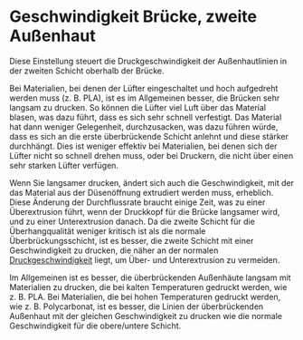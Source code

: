 Geschwindigkeit Brücke, zweite Außenhaut
====
Diese Einstellung steuert die Druckgeschwindigkeit der Außenhautlinien in der zweiten Schicht oberhalb der Brücke.

Bei Materialien, bei denen der Lüfter eingeschaltet und hoch aufgedreht werden muss (z. B. PLA), ist es im Allgemeinen besser, die Brücken sehr langsam zu drucken. So können die Lüfter viel Luft über das Material blasen, was dazu führt, dass es sich sehr schnell verfestigt. Das Material hat dann weniger Gelegenheit, durchzusacken, was dazu führen würde, dass es sich an die erste überbrückende Schicht anlehnt und diese stärker durchhängt. Dies ist weniger effektiv bei Materialien, bei denen sich der Lüfter nicht so schnell drehen muss, oder bei Druckern, die nicht über einen sehr starken Lüfter verfügen.

Wenn Sie langsamer drucken, ändert sich auch die Geschwindigkeit, mit der das Material aus der Düsenöffnung extrudiert werden muss, erheblich. Diese Änderung der Durchflussrate braucht einige Zeit, was zu einer Überextrusion führt, wenn der Druckkopf für die Brücke langsamer wird, und zu einer Unterextrusion danach. Da die zweite Schicht für die Überhangqualität weniger kritisch ist als die normale Überbrückungsschicht, ist es besser, die zweite Schicht mit einer Geschwindigkeit zu drucken, die näher an der normalen [Druckgeschwindigkeit](../speed/speed_topbottom.md) liegt, um Über- und Unterextrusion zu vermeiden.

Im Allgemeinen ist es besser, die überbrückenden Außenhäute langsam mit Materialien zu drucken, die bei kalten Temperaturen gedruckt werden, wie z. B. PLA.  Bei Materialien, die bei hohen Temperaturen gedruckt werden, wie z. B. Polycarbonat, ist es besser, die Linien der überbrückenden Außenhaut mit der gleichen Geschwindigkeit zu drucken wie die normale Geschwindigkeit für die obere/untere Schicht.